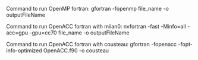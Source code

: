 Command to run OpenMP fortran: gfortran -fopenmp file_name -o outputFileName

Command to run OpenACC fortran with milan0: nvfortran -fast -Minfo=all -acc=gpu -gpu=cc70 file_name -o outputFileName

Command to run OpenACC fortran with cousteau: gfortran -fopenacc -fopt-info-optimized OpenACC.f90 -o cousteau
